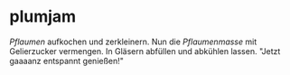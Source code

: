 # plumjam

*Pflaumen* aufkochen und zerkleinern.
Nun die *Pflaumenmasse* mit Gelierzucker vermengen.
In Gläsern abfüllen und abkühlen lassen.
"Jetzt gaaaanz entspannt genießen!"
